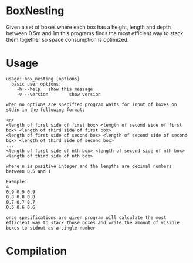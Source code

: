 # BoxNesting

Given a set of boxes where each box has a height, length and depth between 0.5m and 1m this programs finds the most efficient way to stack them together so space consumption is optimized.

# Usage
```
usage: box_nesting [options]
  basic user options:
    -h --help   show this message
    -v --version        show version

when no options are specified program waits for input of boxes on stdin in the following format:

<n>
<length of first side of first box> <length of second side of first box> <length of third side of first box>
<length of first side of second box> <length of second side of second box> <length of third side of second box>
...
<length of first side of nth box> <length of second side of nth box> <length of third side of nth box>

where n is positive integer and the lengths are decimal numbers between 0.5 and 1

Example:
4
0.9 0.9 0.9
0.8 0.8 0.8
0.7 0.7 0.7
0.6 0.6 0.6

once specifications are given program will calculate the most efficient way to stack those boxes and write the amount of visible boxes to stdout as a single number
```

# Compilation

